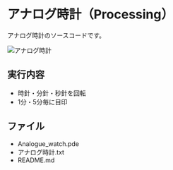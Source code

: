 # アナログ時計（Processing）
アナログ時計のソースコードです。

![アナログ時計](https://user-images.githubusercontent.com/84171334/206209995-89abb061-8e62-4fa1-8b30-1d24ac923534.jpg)

## 実行内容
- 時針・分針・秒針を回転
- 1分・5分毎に目印

## ファイル
- Analogue_watch.pde
- アナログ時計.txt
- README.md
